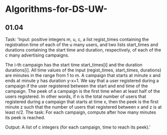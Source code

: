 # Algorithms-for-DS-UW-

## 01.04
Task:
'Input: positive integers m, u, c, a list regist_times containing the registration time of each of the u many users, and two lists start_times and durations containing the start time and duration, respectively, of each of the c many advertising campaigns.

The i-th campaign has the start time start_times[i] and the duration durations[i].
All time values of the input (regist_times, start_times, durations) are minutes in the range from 1 to m.
A campaign that starts at minute x and ends at minute y has duration y-x+1.
We say that a user registered during a campaign if the user registered between the start and end time of the campaign.
The peek of a campaign is the first time when at least half of the users registered. In other words, if n is the total number of users that registered during a campaign that starts at time x, then the peek is the first minute z such that the number of users that registered between x and z is at least n/2.
The task: For each campaign, compute after how many minutes its peek is reached.

Output: A list of c integers (for each campaign, time to reach its peek).'

